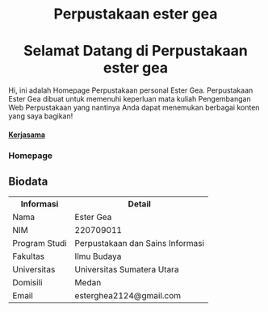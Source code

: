 # <center>Perpustakaan ester gea</center>
# <center>Selamat Datang di Perpustakaan ester gea</center>
<body>
  Hi, ini adalah Homepage Perpustakaan personal Ester Gea. Perpustakaan Ester Gea dibuat untuk memenuhi keperluan mata kuliah Pengembangan Web Perpustakaan yang nantinya Anda dapat menemukan berbagai konten yang saya bagikan!
  <h4><a href="https://perpustakaan.poltekparmedan.ac.id/">Kerjasama</a>
<h3>Homepage</h3>
<h2>Biodata</h2>
<table>
    <tr>
        <th>Informasi</th>
        <th>Detail</th>
    </tr>
    <tr>
        <td>Nama</td>
        <td>Ester Gea</td>
    </tr>
    <tr>
        <td>NIM</td>
        <td>220709011</td>
    </tr>
    <tr>
        <td>Program Studi</td>
        <td>Perpustakaan dan Sains Informasi</td>
    </tr> 
    <tr>
        <td>Fakultas</td>
        <td>Ilmu Budaya</td>
    </tr>  
    <tr>
        <td>Universitas</td>
        <td>Universitas Sumatera Utara</td>
    </tr>
    <tr>
        <td>Domisili</td>
        <td>Medan</td>
    </tr>
    <tr>
        <td>Email</td>
        <td>esterghea2124@gmail.com</td>
        
